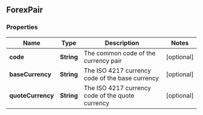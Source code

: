 
## ForexPair

### Properties
Name | Type | Description | Notes
------------ | ------------- | ------------- | -------------
**code** | **String** | The common code of the currency pair |  [optional]
**baseCurrency** | **String** | The ISO 4217 currency code of the base currency |  [optional]
**quoteCurrency** | **String** | The ISO 4217 currency code of the quote currency |  [optional]



